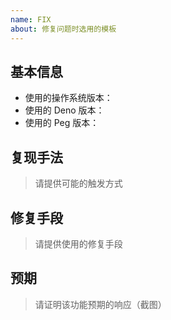 ```yaml
---
name: FIX
about: 修复问题时选用的模板
---
```


## 基本信息

 - 使用的操作系统版本：
 - 使用的 Deno 版本：
 - 使用的 Peg 版本：

## 复现手法

> 请提供可能的触发方式

## 修复手段

> 请提供使用的修复手段

## 预期

> 请证明该功能预期的响应（截图）


